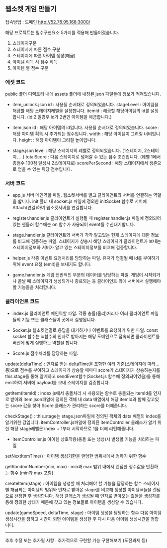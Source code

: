## 웹소켓 게임 만들기

접속방법 : 도메인
http://52.78.95.168:3000/

해당 프로젝트는 필수구현요소 5가지를 적용해 만들어졌습니다.
1. 스테이지구분
2. 스테이지에 따른 점수 구분
3. 스테이지에 따른 아이템 생성(해금)
4. 아이템 획득 시 점수 획득
5. 아이템 별 점수 구분

### 에셋 코드
public 폴더 디렉토리 내에 assets 폴더에 내장된 json 파일들에 정보가 적혀있습니다.
- item_unlock.json
id : 사용될 순서대로 정의되었습니다.
stageLevel : 아이템을 해금할 해당 스테이지레벨을 설정합니다.
itemId : 해금할 해당아이템의 id를 설정합니다. (id:2 일경우 id가 2번인 아이템을 해금합니다.)

- item.json
id : 해당 아이템의 id입니다. 사용될 순서대로 정의되었습니다.
score : 해당 아이템 획득 시 추가되는 점수입니다.
width : 해당 아이템이 그려질 너비입니다.
height : 해당 아이템이 그려질 높이입니다.

- stage.json
level : 해당 스테이지의 레벨로 정의되었습니다. (1스테이지, 2스테이지, ...)
totalScore : 다음 스테이지로 넘어갈 수 있는 점수 조건입니다. (레벨 1에서 총점수 100점 달성시 2스테이지로)
scorePerSecond : 해당 스테이지에서 생존으로 얻을 수 있는 틱당 점수입니다. 

### 서버 코드
- app.js
서버 메인역할 파일.
웹소켓서버를 열고 클라이언트와 서버를 연결하는 역할을 합니다.
init 폴더 내 socket.js 파일에 정의한 initSocket 함수로 서버에 Attach(연결)하여 웹소켓서버를 연결합니다.

- register.handler.js
클라이언트가 실행될 때 register.handler.js 파일에 정의되어있는 핸들러 함수에는 on 함수가 사용되어 event를 수신대기합니다.

- stage.handler.js
클라이언트와 서버가 각각 알고있는 현재 스테이지에 대한 정보를 비교해 검증하는 파일.
스테이지가 상승시 해당 스테이지가 클라이언트가 보내는 스테이지정보와 서버가 알고 있는 스테이지정보를 비교해 검증합니다.

- helper.js
각종 이벤트 요청처리를 담당하는 파일.
유저가 연결될 때 id를 부여하기 위해 event 요청 (emit)을 보내기도 합니다.

- game.handler.js
게임 전반적인 부분의 데이터를 담당하는 파일.
게임이 시작되거나 끝날 때 스테이지가 생성되거나 종료되는 등 클라이언트 외에 서버에서 실행해야 할 기능들을 처리합니다.

### 클라이언트 코드
- index.js
클라이언트 메인역할 파일.
각종 충돌(물리)처리나 여러 클라이언트 파일들의 기능 또는 클래스들이 곳에서 실행됩니다.

- Socket.js
웹소켓연결로 응답을 대기하거나 이벤트를 요청하기 위한 파일.
const socket 함수는 io함수의 인자로 받아지는 해당 도메인으로 접속되면 클라이언트를 버전에 맞게 실행하는 역할을 합니다.

- Score.js
점수처리를 담당하는 파일.

update(deltaTime) : 인자로 받는 deltaTime을 포함한 여러 기준(스테이지에 따라... 등)으로 점수를 부여하고 스테이지가 상승할 때마다 score가 스테이지가 상승하는지를 this.stage를 통해 알게하고 sendEvent함수(Socket.js 함수에 정의되어있음)를 통해 emit하여 서버에 payload를 보내 스테이지를 검증합니다.

getItem(itemId) : index.js에서 충돌처리 시 사용되는 함수로 충돌되는 itemId를 인자로 받아와 item.json파일에 정의된 객체 내 data 배열에서 해당 itemId와 함께 갖고있는 score 값을 찾아 Score 클래스가 관리하는 score를 더해줍니다.

checkStage() : this.stage는 stage.json파일에 정의된 객체의 data 배열의 index를 알기위한 값입니다.
itemController.js파일에 정의된 itemController 클래스가 알기 위한 해당 stage레벨은 index + 1부터 시작하므로 1을 더해 리턴해줍니다.

- ItemController.js
아이템 상호작용(충돌 또는 생성)시 발생할 기능을 처리하는 파일

setNextItemTime() : 아이템 생성기한을 랜덤한 범위내에서 정하기 위한 함수

getRandomNumber(min, max) : min과 max 범위 내에서 랜덤한 정수값을 반환하는 함수 (min과 max 포함)

createItem(stage) : 아이템을 생성할 때 처리해야 할 기능을 담당하는 함수
스테이지 별 해금되는 아이템의 범위와 인자로 받아온 stage를 비교해 생성할 아이템id들을 랜덤으로 선정한 후 생성합니다.
해당 클래스가 생성될 때 인자로 받아오는 값들을 생성자를 통해 정의한 상태기 때문에 갖고 있는 정보들로 아이템을 생성할 수 있습니다.

update(gameSpeed, deltaTime, stage) : 아이템 생성을 담당하는 함수
다음 아이템 생성시간을 정하고 시간이 되면 아이템을 생성한 후 다시 다음 아이템 생성시간을 정합니다.






---
추후 수정 또는 추가될 사항 : 추가적으로 구현할 기능 구현해보기 (도전과제 등)




